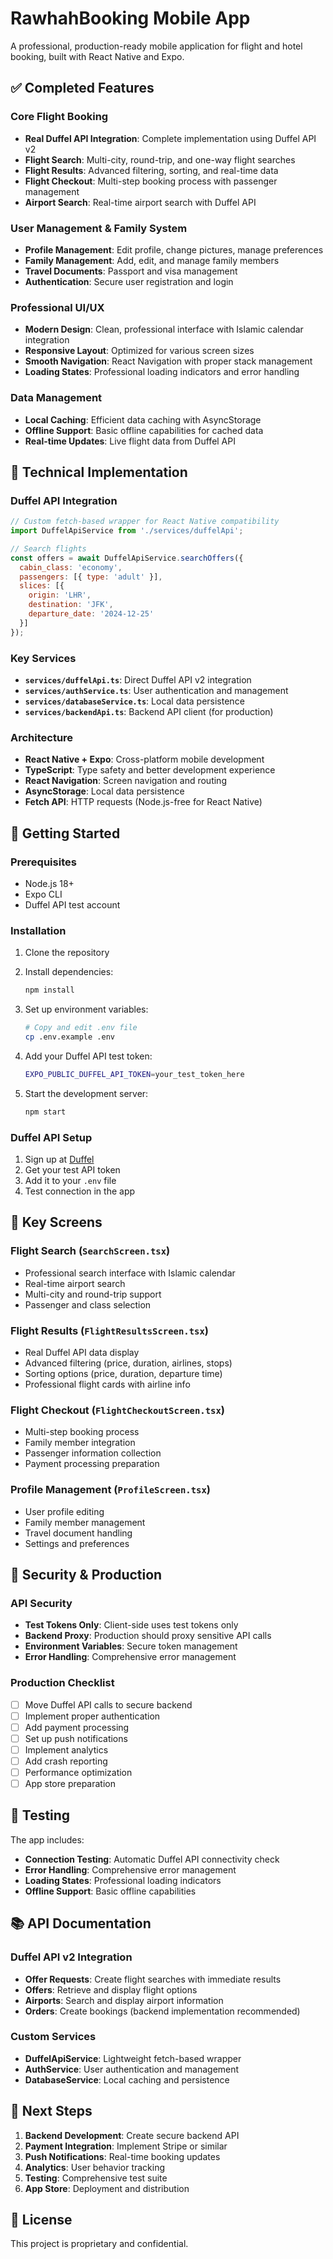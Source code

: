 # RawhahBooking Mobile App

A professional, production-ready mobile application for flight and hotel booking, built with React Native and Expo.

## ✅ Completed Features

### Core Flight Booking
- **Real Duffel API Integration**: Complete implementation using Duffel API v2
- **Flight Search**: Multi-city, round-trip, and one-way flight searches
- **Flight Results**: Advanced filtering, sorting, and real-time data
- **Flight Checkout**: Multi-step booking process with passenger management
- **Airport Search**: Real-time airport search with Duffel API

### User Management & Family System
- **Profile Management**: Edit profile, change pictures, manage preferences
- **Family Management**: Add, edit, and manage family members
- **Travel Documents**: Passport and visa management
- **Authentication**: Secure user registration and login

### Professional UI/UX
- **Modern Design**: Clean, professional interface with Islamic calendar integration
- **Responsive Layout**: Optimized for various screen sizes
- **Smooth Navigation**: React Navigation with proper stack management
- **Loading States**: Professional loading indicators and error handling

### Data Management
- **Local Caching**: Efficient data caching with AsyncStorage
- **Offline Support**: Basic offline capabilities for cached data
- **Real-time Updates**: Live flight data from Duffel API

## 🔧 Technical Implementation

### Duffel API Integration
```javascript
// Custom fetch-based wrapper for React Native compatibility
import DuffelApiService from './services/duffelApi';

// Search flights
const offers = await DuffelApiService.searchOffers({
  cabin_class: 'economy',
  passengers: [{ type: 'adult' }],
  slices: [{
    origin: 'LHR',
    destination: 'JFK',
    departure_date: '2024-12-25'
  }]
});
```

### Key Services
- **`services/duffelApi.ts`**: Direct Duffel API v2 integration
- **`services/authService.ts`**: User authentication and management
- **`services/databaseService.ts`**: Local data persistence
- **`services/backendApi.ts`**: Backend API client (for production)

### Architecture
- **React Native + Expo**: Cross-platform mobile development
- **TypeScript**: Type safety and better development experience
- **React Navigation**: Screen navigation and routing
- **AsyncStorage**: Local data persistence
- **Fetch API**: HTTP requests (Node.js-free for React Native)

## 🚀 Getting Started

### Prerequisites
- Node.js 18+
- Expo CLI
- Duffel API test account

### Installation
1. Clone the repository
2. Install dependencies:
   ```bash
   npm install
   ```

3. Set up environment variables:
   ```bash
   # Copy and edit .env file
   cp .env.example .env
   ```

4. Add your Duffel API test token:
   ```bash
   EXPO_PUBLIC_DUFFEL_API_TOKEN=your_test_token_here
   ```

5. Start the development server:
   ```bash
   npm start
   ```

### Duffel API Setup
1. Sign up at [Duffel](https://app.duffel.com/)
2. Get your test API token
3. Add it to your `.env` file
4. Test connection in the app

## 📱 Key Screens

### Flight Search (`SearchScreen.tsx`)
- Professional search interface with Islamic calendar
- Real-time airport search
- Multi-city and round-trip support
- Passenger and class selection

### Flight Results (`FlightResultsScreen.tsx`)
- Real Duffel API data display
- Advanced filtering (price, duration, airlines, stops)
- Sorting options (price, duration, departure time)
- Professional flight cards with airline info

### Flight Checkout (`FlightCheckoutScreen.tsx`)
- Multi-step booking process
- Family member integration
- Passenger information collection
- Payment processing preparation

### Profile Management (`ProfileScreen.tsx`)
- User profile editing
- Family member management
- Travel document handling
- Settings and preferences

## 🔐 Security & Production

### API Security
- **Test Tokens Only**: Client-side uses test tokens only
- **Backend Proxy**: Production should proxy sensitive API calls
- **Environment Variables**: Secure token management
- **Error Handling**: Comprehensive error management

### Production Checklist
- [ ] Move Duffel API calls to secure backend
- [ ] Implement proper authentication
- [ ] Add payment processing
- [ ] Set up push notifications
- [ ] Implement analytics
- [ ] Add crash reporting
- [ ] Performance optimization
- [ ] App store preparation

## 🧪 Testing

The app includes:
- **Connection Testing**: Automatic Duffel API connectivity check
- **Error Handling**: Comprehensive error management
- **Loading States**: Professional loading indicators
- **Offline Support**: Basic offline capabilities

## 📚 API Documentation

### Duffel API v2 Integration
- **Offer Requests**: Create flight searches with immediate results
- **Offers**: Retrieve and display flight options
- **Airports**: Search and display airport information
- **Orders**: Create bookings (backend implementation recommended)

### Custom Services
- **DuffelApiService**: Lightweight fetch-based wrapper
- **AuthService**: User authentication and management
- **DatabaseService**: Local caching and persistence

## 🎯 Next Steps

1. **Backend Development**: Create secure backend API
2. **Payment Integration**: Implement Stripe or similar
3. **Push Notifications**: Real-time booking updates
4. **Analytics**: User behavior tracking
5. **Testing**: Comprehensive test suite
6. **App Store**: Deployment and distribution

## 📄 License

This project is proprietary and confidential. 